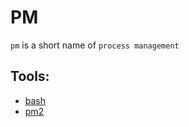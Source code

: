 # PM

`pm` is a short name of `process management`


## Tools:

- [bash](https://www.gnu.org/software/bash/)
- [pm2](https://pm2.keymetrics.io/)
